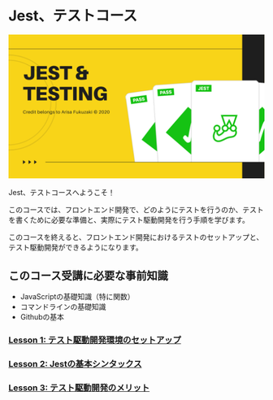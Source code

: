 # Jest、テストコース

![Jest & Testing Course Top Image](/images/course-top.png)

Jest、テストコースへようこそ！

このコースでは、フロントエンド開発で、どのようにテストを行うのか、テストを書くために必要な準備と、実際にテスト駆動開発を行う手順を学びます。

このコースを終えると、フロントエンド開発におけるテストのセットアップと、テスト駆動開発ができるようになります。

## このコース受講に必要な事前知識

* JavaScriptの基礎知識（特に関数）
* コマンドラインの基礎知識
* Githubの基本


### [Lesson 1: テスト駆動開発環境のセットアップ](lesson1/README.md)

### [Lesson 2: Jestの基本シンタックス](lesson2/README.md)

### [Lesson 3: テスト駆動開発のメリット](lesson3/README.md)